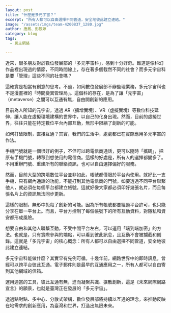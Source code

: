 ```yaml
---
layout: post
title: "什麼是多元宇宙？"
excerpt: "所有人都可以自由選擇不同管道，安全地彼此建立連結。"
image: "/assets/imgs/team-4200837_1280.jpg"
author: 唐鳳、彭筱婷
category: blog
tags:
  - 民主網絡

---
```


近來，很多朋友對於數位發展部的「多元宇宙科」，感到十分好奇。難道是像科幻作品裡出現過的情節，不同時間線上，存在著多個截然不同的社會？而多元宇宙科是要「管理」這些不同的社會嗎？

這確實是相當有創意的思考。不過，如同數位發展部不辦監理業務，多元宇宙科也不是漫畫裡的「時間變異管理局」。這個科的存在，是為了讓「元宇宙」（metaverse）之間可以互通有無，自由開創新的應用。

目前為人所知的元宇宙，透過 AR（擴增實境）、VR（虛擬實境）等數位科技延伸，讓人能在虛擬環境建構的世界中，以自己的化身出現。然而，目前的虛擬世界，往往只能在特定數位平台內部互動，無形中限縮了創新的可能。

如何打破限制，直接互通？其實，我們的生活中，處處都已在實際應用多元宇宙的作法。

手機門號就是一個很好的例子，不但可以跨電信商通話，更可以隨時「攜碼」，把原有手機門號，轉移到想使用的電信商。這樣的好處是，所有人的選擇都變多了。不用重辦門號、重建所有的聯絡資訊，也可以自由選擇偏好的服務。

然而，目前大型的跨境數位平台並非如此，帳號都僅限於平台內使用。就好比一支手機，只有網內通話的功能，不能打到其他電信商的門號。如要透過不同平台聯繫他人，就必須在每個平台都建立帳號。這就好像大家都必須印好幾張名片，而且每張名片上的資訊無法同步更新。

這樣的限制，無形中扼殺了創新的可能。因為所有帳號都要經過平台許可，也只能分享在單一平台上。而且，平台方控制了每個帳號下的所有互動資料，對隱私和資安都形成風險。

想要自由和其他人聯繫互動，不受中間平台左右，可以運用「端到端加密」的方法。也就是，只有實際參與的端點，可以看到彼此訊息，且互動不會被攔截和側錄。這就是「多元宇宙」的核心概念：所有人都可以自由選擇不同管道，安全地彼此建立連結。

多元宇宙科能做什麼？其實早有先例可循。十幾年前，網路世界中的即時訊息，曾經可以跨平台彼此互通。電子郵件則是最早的互通應用之一，所有人都可以自由寄到其他網域的信箱。

運用適當的工具，彼此互通有無，進而凝聚共識、擴散創新，這是《未來網際網路宣言》的願景，也就是臺灣正在發展的「多元宇宙」。

透過點對點、多中心、分散式架構，數位發展部將持續以互通的理念，來推動反映在地需求的創新應用，為臺灣和世界，打造出無限未來。
